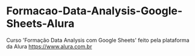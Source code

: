 # Formacao-Data-Analysis-Google-Sheets-Alura
 Curso 'Formação Data Analysis com Google Sheets' feito pela plataforma da Alura <https://www.alura.com.br>
